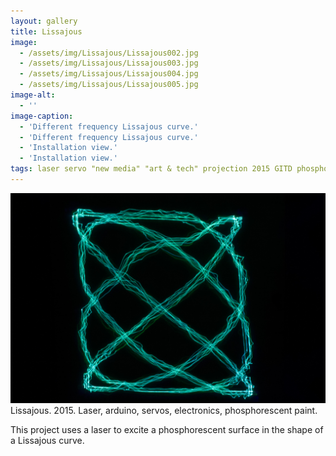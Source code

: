 ```yaml
---
layout: gallery
title: Lissajous
image: 
  - /assets/img/Lissajous/Lissajous002.jpg
  - /assets/img/Lissajous/Lissajous003.jpg
  - /assets/img/Lissajous/Lissajous004.jpg
  - /assets/img/Lissajous/Lissajous005.jpg
image-alt:
  - ''
image-caption:
  - 'Different frequency Lissajous curve.'
  - 'Different frequency Lissajous curve.'
  - 'Installation view.'
  - 'Installation view.'
tags: laser servo "new media" "art & tech" projection 2015 GITD phosphorescent SAIC MFA arduino
---
```

<img src="/assets/img/Lissajous/Lissajous001.jpg" alt="" class="img-responsive">
<figcaption>Lissajous. 2015. Laser, arduino, servos, electronics, phosphorescent paint.</figcaption>

<!-- <iframe src="//player.vimeo.com/video/103531803?title=0&amp;byline=0&amp;portrait=0" width="750" height="422" frameborder="0" webkitallowfullscreen mozallowfullscreen allowfullscreen></iframe>

[{{page.title}}](http://vimeo.com/103531803).  2014.  Laser, arduino, servos, electronics, phosphorescent paint.  -->

This project uses a laser to excite a phosphorescent surface in the shape of a Lissajous curve.
